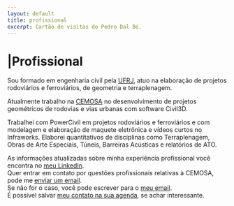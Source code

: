 ```yaml
---
layout: default
title: profissional
excerpt: Cartão de visitas do Pedro Dal Bó.
---
```

<h1><span aria-hidden="true">|</span>Profissional</h1>
<section class="texto-geral">
  <p>Sou formado em engenharia civil pela <a href="http://www.ufrj.br/" title="Onde estudei">UFRJ</a>, atuo na elaboração de projetos rodoviários e ferroviários, de geometria e terraplenagem.</p>
  <p>Atualmente trabalho na <a href="http://www.cemosa.com.br" title="Onde trabalho">CEMOSA</a> no desenvolvimento de projetos geométricos de rodovias e vias urbanas com software Civil3D.</p>
  <p>Trabalhei com PowerCivil em projetos rodoviários e ferroviários e com modelagem e elaboração de maquete eletrônica e vídeos curtos no Infraworks. Elaborei quantitativos de disciplinas como Terraplenagem, Obras de Arte Especiais, Túneis, Barreiras Acústicas e relatórios de ATO.</p>
  <p>As informações atualizadas sobre minha experiência profissional você encontra no <a href="https://www.linkedin.com/in/pedrodalbo" title="Está atualizado">meu LinkedIn</a>.<br>
  Quer entrar em contato por questões profissionais relativas à CEMOSA, pode me <a href="mailto:pedro.dalbo@cemosa.com.br" title="Onde falar comigo, pela CEMOSA">enviar um email</a>.<br>
  Se não for o caso, você pode escrever para o <a href="mailto:serviçosengenharia@dalbo.me" title="Onde falar comigo">meu email</a>.<br>
  É possível salvar <a href="{{ site.url }}/assets/Pedro Dal Bó.vcf" title="Salve na Agenda">meu contato na sua agenda</a>, se achar interessante.</p>
</section>
